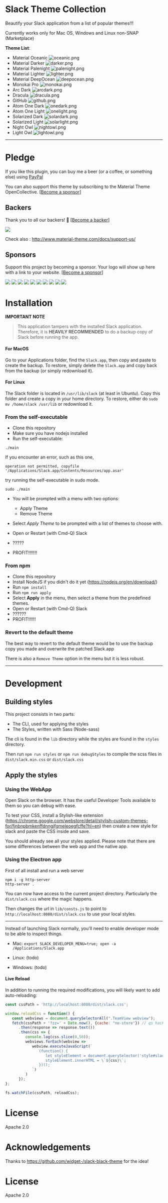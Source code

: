 # Slack Theme Collection

Beautify your Slack application from a list of popular themes!!!

Currently works only for Mac OS, Windows and Linux non-SNAP (Marketplace)

**Theme List**:
- Material Oceanic ![oceanic.png](doc/oceanic.png)
- Material Darker ![darker.png](doc/darker.png)
- Material Palenight ![palenight.png](doc/palenight.png)
- Material Lighter ![lighter.png](doc/lighter.png)
- Material DeepOcean ![deepocean.png](doc/deepocean.png)
- Monokai Pro ![monokai.png](doc/monokai.png)
- Arc Dark ![arcdark.png](doc/arcdark.png)
- Dracula ![dracula.png](doc/dracula.png)
- GitHub ![github.png](doc/github.png)
- Atom One Dark ![onedark.png](doc/onedark.png)
- Atom One Light ![onelight.png](doc/onelight.png)
- Solarized Dark ![solardark.png](doc/solardark.png)
- Solarized Light ![solarlight.png](doc/solarlight.png)
- Night Owl ![nightowl.png](doc/nightowl.png)
- Light Owl ![lightowl.png](doc/lightowl.png)

----------------------------

# Pledge

If you like this plugin, you can buy me a beer (or a coffee, or something else) using [PayPal](https://paypal.me/mallowigi?locale.x=en_US)

You can also support this theme by subscribing to the Material Theme OpenCollective. [[Become a sponsor](https://opencollective.com/material-theme-jetbrains#sponsor)]

## Backers

Thank you to all our backers! 🙏 [[Become a backer](https://opencollective.com/material-theme-jetbrains#backer)]

<a href="https://opencollective.com/material-theme-jetbrains#backers" target="_blank"><img src="https://opencollective.com/material-theme-jetbrains/backers.svg?width=890"></a>

Check also : <http://www.material-theme.com/docs/support-us/>

## Sponsors

Support this project by becoming a sponsor. Your logo will show up here with a link to your website. [[Become a sponsor](https://opencollective.com/material-theme-jetbrains#sponsor)]

<a href="https://opencollective.com/material-theme-jetbrains/sponsor/0/website" target="_blank"><img src="https://opencollective.com/material-theme-jetbrains/sponsor/0/avatar.svg"></a>
<a href="https://opencollective.com/material-theme-jetbrains/sponsor/1/website" target="_blank"><img src="https://opencollective.com/material-theme-jetbrains/sponsor/1/avatar.svg"></a>
<a href="https://opencollective.com/material-theme-jetbrains/sponsor/2/website" target="_blank"><img src="https://opencollective.com/material-theme-jetbrains/sponsor/2/avatar.svg"></a>
<a href="https://opencollective.com/material-theme-jetbrains/sponsor/3/website" target="_blank"><img src="https://opencollective.com/material-theme-jetbrains/sponsor/3/avatar.svg"></a>
<a href="https://opencollective.com/material-theme-jetbrains/sponsor/4/website" target="_blank"><img src="https://opencollective.com/material-theme-jetbrains/sponsor/4/avatar.svg"></a>
<a href="https://opencollective.com/material-theme-jetbrains/sponsor/5/website" target="_blank"><img src="https://opencollective.com/material-theme-jetbrains/sponsor/5/avatar.svg"></a>
<a href="https://opencollective.com/material-theme-jetbrains/sponsor/6/website" target="_blank"><img src="https://opencollective.com/material-theme-jetbrains/sponsor/6/avatar.svg"></a>
<a href="https://opencollective.com/material-theme-jetbrains/sponsor/7/website" target="_blank"><img src="https://opencollective.com/material-theme-jetbrains/sponsor/7/avatar.svg"></a>
<a href="https://opencollective.com/material-theme-jetbrains/sponsor/8/website" target="_blank"><img src="https://opencollective.com/material-theme-jetbrains/sponsor/8/avatar.svg"></a>
<a href="https://opencollective.com/material-theme-jetbrains/sponsor/9/website" target="_blank"><img src="https://opencollective.com/material-theme-jetbrains/sponsor/9/avatar.svg"></a>


# Installation

**IMPORTANT NOTE**

> This application tampers with the installed Slack application. Therefore, it is **HEAVILY RECOMMENDED** to do a backup copy of Slack before running the app.

#### For MacOS

Go to your Applications folder, find the `Slack.app`, then copy and paste to create the backup. To restore, simply delete the `Slack.app` and copy back from the backup (or simply redownload it).

#### For Linux

The Slack folder is located in `/usr/lib/slack` (at least in Ubuntu). Copy this folder and create a copy in your home directory. To restore, either do `sudo mv /home/slack /usr/lib` or redownload it.

### From the self-executable

- Clone this repository
- Make sure you have nodejs installed
- Run the self-executable:

```
./main
```

If you encounter an error, such as this one,
```
operation not permitted, copyfile '/Applications/Slack.app/Contents/Resources/app.asar'
```
try running the self-executable in sudo mode.

```
sudo ./main
```

- You will be prompted with a menu with two options:
  - Apply Theme
  - Remove Theme

- Select *Apply Theme* to be prompted with a list of themes to choose with.
- Open or Restart (with Cmd-Q) Slack
- ?????
- PROFIT!!!!!!!


### From npm

- Clone this repository
- Install NodeJS if you didn't do it yet (<https://nodejs.org/en/download/>)
- Run `npm install`
- Run `npm run apply`
- Select **Apply** in the menu, then select a theme from the predefined themes.
- Open or Restart (with Cmd-Q) Slack
- ??????
- PROFIT!!!!!!

### Revert to the default theme

The best way to revert to the default theme would be to use the backup copy you made and overwrite the patched Slack.app

There is also a `Remove Theme` option in the menu but it is less robust.

----
# Development

## Building styles

This project consists in two parts:
- The CLI, used for applying the styles
- The Styles, written with Sass (Node-sass)

The cli is found in the `lib` directory while the styles are found in the `styles` directory.

Then run `npm run styles` or `npm run debugStyles` to compile the scss files in `dist/slack.min.css` or `dist/slack.css`

## Apply the styles

### Using the WebApp

Open Slack on the browser. It has the useful Developer Tools available to them so you can debug with ease.

To test your CSS, install a Stylish-like extension (<https://chrome.google.com/webstore/detail/stylish-custom-themes-for/fjnbnpbmkenffdnngjfgmeleoegfcffe?hl=en>) then create
a new style for slack and paste the CSS inside and save.

You should already see all your styles applied. Please note that there are some differences between the web app and the native app.

### Using the Electron app

First of all install and run a web server

```
npm i -g http-server
http-server .
```

You can now have access to the current project directory. Particularly the `dist/slack.css` where the magic happens.

Then changes the url in `lib/consts.js` to point to `http://localhost:8080/dist/slack.css` to use your local styles.

----
Instead of launching Slack normally, you'll need to enable developer mode to be able to inspect things.

* Mac: `export SLACK_DEVELOPER_MENU=true; open -a /Applications/Slack.app`

* Linux: (todo)

* Windows: (todo)

#### Live Reload

In addition to running the required modifications, you will likely want to add auto-reloading:

```js
const cssPath = 'http://localhost:8080/dist/slack.css';

window.reloadCss = function() {
   const webviews = document.querySelectorAll(".TeamView webview");
   fetch(cssPath + '?zz=' + Date.now(), {cache: "no-store"}) // qs hack to prevent cache
      .then(response => response.text())
      .then(css => {
         console.log(css.slice(0,50));
         webviews.forEach(webview =>
            webview.executeJavaScript(`
               (function() {
                  let styleElement = document.querySelector('style#slack-custom-css');
                  styleElement.innerHTML = \`${css}\`;
               })();
            `)
         )
      });
};

fs.watchFile(cssPath, reloadCss);
```

# License

Apache 2.0

# Acknowledgements

Thanks to <https://github.com/widget-/slack-black-theme> for the idea!

# License

Apache 2.0
